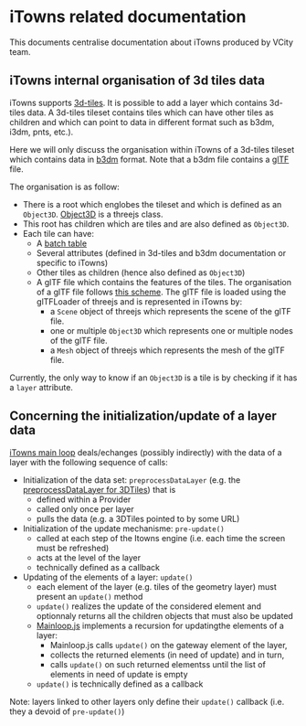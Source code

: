 # iTowns related documentation

This documents centralise documentation about iTowns produced by VCity team.

## iTowns internal organisation of 3d tiles data

iTowns supports [3d-tiles](https://github.com/AnalyticalGraphicsInc/3d-tiles).
It is possible to add a layer which contains 3d-tiles data. A 3d-tiles tileset
contains tiles which can have other tiles as children and which can point to data
in different format such as b3dm, i3dm, pnts, etc.).

Here we will only discuss the organisation within iTowns of a 3d-tiles tileset
which contains data in [b3dm](https://github.com/AnalyticalGraphicsInc/3d-tiles/blob/master/TileFormats/Batched3DModel/README.md)
format. Note that a b3dm file contains a [glTF](https://github.com/KhronosGroup/glTF) file.

The organisation is as follow:
 * There is a root which englobes the tileset and which is defined as an `Object3D`. [Object3D](https://threejs.org/docs/#api/core/Object3D) is a threejs class.
 * This root has children which are tiles and are also defined as `Object3D`.
 * Each tile can have:
    * A [batch table](https://github.com/AnalyticalGraphicsInc/3d-tiles/tree/master/TileFormats/BatchTable)
    * Several attributes (defined in 3d-tiles and b3dm documentation or specific
    to iTowns)
    * Other tiles as children (hence also defined as `Object3D`)
    * A glTF file which contains the features of the tiles. The organisation of a
    glTF file follows
    [this scheme](https://github.com/KhronosGroup/glTF/blob/master/specification/1.0/figures/dictionary-objects.png).
    The glTF file is loaded using the glTFLoader of threejs and is represented in
    iTowns by:
        * a `Scene` object of threejs which represents the scene of the glTF file.
        * one or multiple `Object3D` which represents one or multiple nodes of the
        glTF file.
        * a `Mesh` object of threejs which represents the mesh of the glTF file.       

Currently, the only way to know if an `Object3D` is a tile is by checking if it
has a `layer` attribute.

## Concerning the initialization/update of a layer data
[iTowns main loop](https://github.com/iTowns/itowns/blob/master/src/Core/MainLoop.js) deals/echanges (possibly indirectly) with the data of a layer with the following sequence of calls:
 * Initialization of the data set: `preprocessDataLayer` (e.g. the [preprocessDataLayer for 3DTiles](https://github.com/iTowns/itowns/blob/master/src/Core/Scheduler/Providers/3dTiles_Provider.js#L78)) that is 
    - defined within a Provider 
    - called only once per layer
    - pulls the data (e.g. a 3DTiles pointed to by some URL)
 * Initialization of the update mechanisme: `pre-update()` 
    - called at each step of the Itowns engine (i.e. each time the screen must be refreshed)
    - acts at the level of the layer
    - technically defined as a callback 
 * Updating of the elements of a layer: `update()`  
    - each element of the layer (e.g. tiles of the geometry layer) must present an `update()` method 
    - `update()` realizes the update of the considered element and optionnaly returns all the children objects that must also be updated 
    - [Mainloop.js](https://github.com/iTowns/itowns/blob/master/src/Core/MainLoop.js) implements a recursion for updatingthe elements of a layer:
      - Mainloop.js calls `update()` on the gateway element of the layer, 
      - collects the returned elements (in need of update) and in turn,
      - calls `update()` on such returned elementss until the list of elements in need of update is empty
    - `update()` is technically defined as a callback    

Note: layers linked to other layers only define their `update()` callback (i.e. they a devoid of `pre-update()`)
